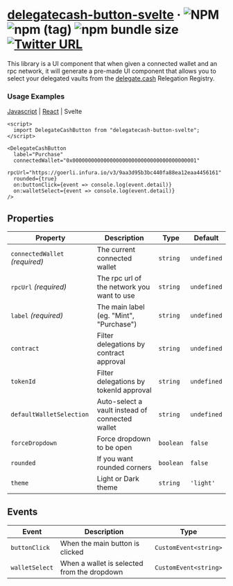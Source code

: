 # [delegatecash-button-svelte](https://delegate.cash) &middot; ![NPM](https://img.shields.io/npm/l/delegatecash-button-svelte?registry_uri=https%3A%2F%2Fregistry.npmjs.com) ![npm (tag)](https://img.shields.io/npm/v/delegatecash-button-svelte/latest) ![npm bundle size](https://img.shields.io/bundlephobia/min/delegatecash-button-svelte) [![Twitter URL](https://img.shields.io/twitter/url?url=https%3A%2F%2Ftwitter.com%2Fdelegatecash)](https://twitter.com/delegatecash)

This library is a UI component that when given a connected wallet and an rpc network, it will generate a pre-made UI component that allows you to select your delegated vaults from the [delegate.cash](https://delegate.cash) Relegation Registry.

### Usage Examples

[Javascript](https://github.com/delegatecash/delegatecash-button/tree/main/libraries/vanilla) | [React](https://github.com/delegatecash/delegatecash-button/tree/main/libraries/react) | Svelte

```svelte
<script>
  import DelegateCashButton from "delegatecash-button-svelte";
</script>

<DelegateCashButton
  label="Purchase"
  connectedWallet="0x0000000000000000000000000000000000000001"
  rpcUrl="https://goerli.infura.io/v3/9aa3d95b3bc440fa88ea12eaa4456161"
  rounded={true}
  on:buttonClick={event => console.log(event.detail)}
  on:walletSelect={event => console.log(event.detail)}
/>
```

## Properties

| Property                       | Description                                     | Type      | Default     |
| ------------------------------ | ----------------------------------------------- | --------- | ----------- |
| `connectedWallet` _(required)_ | The current connected wallet                    | `string`  | `undefined` |
| `rpcUrl` _(required)_          | The rpc url of the network you want to use      | `string`  | `undefined` |
| `label` _(required)_           | The main label (eg. "Mint", "Purchase")         | `string`  | `undefined` |
| `contract`                     | Filter delegations by contract approval         | `string`  | `undefined` |
| `tokenId`                      | Filter delegations by tokenId approval          | `string`  | `undefined` |
| `defaultWalletSelection`       | Auto-select a vault instead of connected wallet | `string`  | `undefined` |
| `forceDropdown`                | Force dropdown to be open                       | `boolean` | `false`     |
| `rounded`                      | If you want rounded corners                     | `boolean` | `false`     |
| `theme`                        | Light or Dark theme                             | `string`  | `'light'`   |

## Events

| Event          | Description                                 | Type                  |
| -------------- | ------------------------------------------- | --------------------- |
| `buttonClick`  | When the main button is clicked             | `CustomEvent<string>` |
| `walletSelect` | When a wallet is selected from the dropdown | `CustomEvent<string>` |

